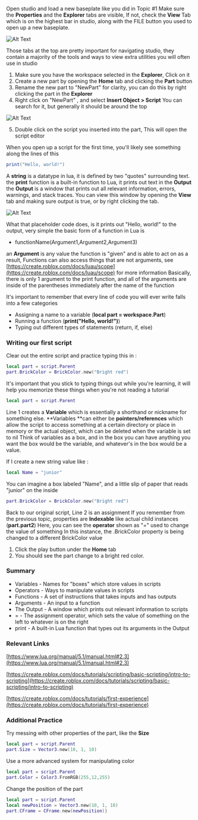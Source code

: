 

Open studio and load a new baseplate like you did in Topic #1
Make sure the **Properties** and the **Explorer** tabs are visible, If not, check the **View** Tab which is on the highest bar in studio, along with the FILE button you used to open up a new baseplate.

![Alt Text](/portfolio/markdown/img/t2img1.png)

Those tabs at the top are pretty important for navigating studio, they contain a majority of the tools and ways to view extra utilities you will often use in studio
1. Make sure you have the workspace selected in the **Explorer**, Click on it
2. Create a new part by opening the **Home** tab and clicking the **Part** button
3. Rename the new part to "NewPart" for clarity, 
you can do this by right clicking the part in the **Explorer**
4. Right click on "NewPart" , and select **Insert Object > Script**
You can search for it, but generally it should be around the top

![Alt Text](/portfolio/markdown/img/t2img2.png)

5.  Double click on the script you inserted into the part, This will open the script editor

When you open up a script for the first time, you'll likely see something along the lines of this
```lua
print("Hello, world!")
```
A **string** is a datatype in lua, it is defined by two "quotes" surrounding text. the **print** function is a built-in function to Lua, it prints out text in the **Output** the **Output** is a window that prints out all relevant information, errors, warnings, and stack traces.
 You can view this window by opening the **View** tab and making sure output is true, or by right clicking the tab.
 
 ![Alt Text](/portfolio/markdown/img/t2img3.png)

What that placeholder code does, is it prints out "Hello, world!" to the output, very simple
the basic form of a function in Lua is 
* functionName(Argument1,Argument2,Argument3)

an **Argument** is any value the function is "given" and is able to act on as a result, Functions can also access things that are not arguments, 
see [https://create.roblox.com/docs/luau/scope](https://create.roblox.com/docs/luau/scope) for more information
Basically, there is only 1 argument to the print function, and all of the arguments are inside of the parentheses immediately after the name of the function

It's important to remember that every line of code you will ever write falls into a few categories
* Assigning a name to a variable (**local part = workspace.Part**)
* Running a function (**print("Hello, world!")**)
* Typing out different types of statements (return, if, else)

### Writing our first script
Clear out the entire script and practice typing this in :
```lua
local part = script.Parent
part.BrickColor = BrickColor.new("Bright red")
```
It's important that you stick to typing things out while you're learning, it will help you memorize these things when you're not reading a tutorial
```lua
local part = script.Parent
```
Line 1  creates a **Variable** which is essentially a shorthand or nickname for something else.
**Variables **can either be **pointers/references** which allow the script to access something at a certain directory or place in memory
or the actual object, which can be deleted when the variable is set to nil
Think of variables as a box, and in the box you can have anything you want
the box would be the variable, and whatever's in the box would be a value.

If I create a new string value like :
```lua
local Name = "junior"
```
You can imagine a box labeled "Name", and a little slip of paper that reads "junior" on the inside
```lua
part.BrickColor = BrickColor.new("Bright red")
```
Back to our original script, Line 2 is an assignment
If you remember from the previous topic, properties are **Indexable** like actual child instances (**part.part2**)
Here, you can see the **operator** shown as "=" used to change the value of something
In this instance, the .BrickColor property is being changed to a different BrickColor value
1. Click the play button under the **Home** tab
2. You should see the part change to a bright red color.

### Summary
* Variables - Names for "boxes" which store values in scripts
* Operators - Ways to manipulate values in scripts
* Functions - A set of instructions that takes inputs and has outputs
* Arguments - An input to a function
* The Output - A window which prints out relevant information to scripts
* = - The assignment operator, which sets the value of something on the left to whatever is on the right
* print - A built-in Lua function that types out its arguments in the Output

### Relevant Links

[https://www.lua.org/manual/5.1/manual.html#2.3](https://www.lua.org/manual/5.1/manual.html#2.3)

[https://create.roblox.com/docs/tutorials/scripting/basic-scripting/intro-to-scripting](https://create.roblox.com/docs/tutorials/scripting/basic-scripting/intro-to-scripting)

[https://create.roblox.com/docs/tutorials/first-experience](https://create.roblox.com/docs/tutorials/first-experience)

### Additional Practice
Try messing with other properties of the part, like the **Size**
```lua
local part = script.Parent
part.Size = Vector3.new(10, 1, 10)
```
Use a more advanced system for manipulating color

```lua
local part = script.Parent
part.Color = Color3.FromRGB(255,12,255)
```
Change the position of the part

```lua
local part = script.Parent
local newPosition = Vector3.new(10, 1, 10)
part.CFrame = CFrame.new(newPosition)}
```